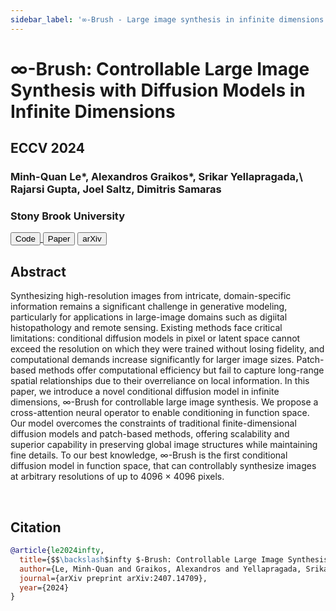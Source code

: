 ```yaml
---
sidebar_label: '∞-Brush - Large image synthesis in infinite dimensions'
---
```


# ∞-Brush: Controllable Large Image Synthesis with Diffusion Models in Infinite Dimensions

<div class="container mt-5">
    <div class="card bg-light"> 
        <div class="card-body justify-content-center">
            <h2 class="card-title text-center">ECCV 2024</h2>
            <h3 class="authors card-text text-center">Minh-Quan Le*, Alexandros Graikos*, Srikar Yellapragada,\
            Rajarsi Gupta, Joel Saltz, Dimitris Samaras</h3>
            <h3 class="authors card-text text-center">Stony Brook University</h3>
            <div class="d-flex justify-content-center">
                <a href="https://github.com/cvlab-stonybrook/infty-brush" target="_blank"><button class="paper_button">Code</button> </a>
                <a href="https://www.ecva.net/papers/eccv_2024/papers_ECCV/papers/04761.pdf" target="_blank"><button class="paper_button">Paper</button></a>
                <a href="https://arxiv.org/abs/2407.14709" target="_blank"><button class="paper_button">arXiv</button></a>
            </div>
        </div>
    </div>
</div>

## Abstract
Synthesizing high-resolution images from intricate, domain-specific information remains a significant challenge in generative modeling, particularly for applications in large-image domains such as digiital histopathology and remote sensing. Existing methods face critical limitations: conditional diffusion models in pixel or latent space cannot exceed the resolution on which they were trained without losing fidelity, and computational demands increase significantly for larger image sizes. Patch-based methods offer computational efficiency but fail to capture long-range spatial relationships due to their overreliance on local information. In this paper, we introduce a novel conditional diffusion model in infinite dimensions, ∞-Brush for controllable large image synthesis. We propose a cross-attention neural operator to enable conditioning in function space. Our model overcomes the constraints of traditional finite-dimensional diffusion models and patch-based methods, offering scalability and superior capability in preserving global image structures while maintaining fine details. To our best knowledge, ∞-Brush is the first conditional diffusion model in function space, that can controllably synthesize images at arbitrary resolutions of up to 4096 × 4096 pixels.

<br/>

## Citation

```bibtex
@article{le2024infty,
  title={$$\backslash$infty $-Brush: Controllable Large Image Synthesis with Diffusion Models in Infinite Dimensions},
  author={Le, Minh-Quan and Graikos, Alexandros and Yellapragada, Srikar and Gupta, Rajarsi and Saltz, Joel and Samaras, Dimitris},
  journal={arXiv preprint arXiv:2407.14709},
  year={2024}
}
```
